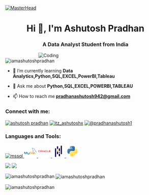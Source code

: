[![MasterHead](https://static.wixstatic.com/media/3eee0b_bc230abd081f486f9f767abc7c674157~mv2.gif)](https://iamashutoshpradhan.io)
<h1 align="center">Hi 👋, I'm Ashutosh Pradhan</h1>
<h3 align="center">A Data Analyst Student from India</h3>
<img align="right" alt="Coding" width="400" src="https://simplepassivecashflow.com/wp-content/uploads/2017/11/Work-Fun.gif">

<p align="left"> <img src="https://komarev.com/ghpvc/?username=iamashutoshpradhan&label=Profile%20views&color=0e75b6&style=flat" alt="iamashutoshpradhan" /> </p>

- 🌱 I’m currently learning **Data Analytics,Python,SQL,EXCEL,PowerBI,Tableau**

- 💬 Ask me about **Python,SQL,EXCEL,POWERBI,TABLEAU**

- 📫 How to reach me **pradhanashutosh942@gmail.com**

<h3 align="left">Connect with me:</h3>
<p align="left">
<a href="https://www.linkedin.com/in/ashutosh-pradhan-980aa5233/" target="blank"><img align="center" src="https://raw.githubusercontent.com/rahuldkjain/github-profile-readme-generator/master/src/images/icons/Social/linked-in-alt.svg" alt="ashutosh pradhan" height="30" width="40" /></a>
<a href="https://instagram.com/itz_ashutoshx" target="blank"><img align="center" src="https://raw.githubusercontent.com/rahuldkjain/github-profile-readme-generator/master/src/images/icons/Social/instagram.svg" alt="itz_ashutoshx" height="30" width="40" /></a>
<a href="https://www.hackerrank.com/pradhanashutosh1" target="blank"><img align="center" src="https://raw.githubusercontent.com/rahuldkjain/github-profile-readme-generator/master/src/images/icons/Social/hackerrank.svg" alt="@pradhanashutosh1" height="30" width="40" /></a>
</p>

<h3 align="left">Languages and Tools:</h3>
<p align="left"> <a href="https://www.microsoft.com/en-us/sql-server" target="_blank" rel="noreferrer"> <img src="https://www.svgrepo.com/show/303229/microsoft-sql-server-logo.svg" alt="mssql" width="40" height="40"/> </a> <a href="https://www.mysql.com/" target="_blank" rel="noreferrer"> <img src="https://raw.githubusercontent.com/devicons/devicon/master/icons/mysql/mysql-original-wordmark.svg" alt="mysql" width="40" height="40"/> </a> <a href="https://www.oracle.com/" target="_blank" rel="noreferrer"> <img src="https://raw.githubusercontent.com/devicons/devicon/master/icons/oracle/oracle-original.svg" alt="oracle" width="40" height="40"/> </a> <a href="https://pandas.pydata.org/" target="_blank" rel="noreferrer"> <img src="https://raw.githubusercontent.com/devicons/devicon/2ae2a900d2f041da66e950e4d48052658d850630/icons/pandas/pandas-original.svg" alt="pandas" width="40" height="40"/> </a> <a href="https://www.python.org" target="_blank" rel="noreferrer"> <img src="https://raw.githubusercontent.com/devicons/devicon/master/icons/python/python-original.svg" alt="python" width="40" height="40"/> </a> </p><img src="https://img.icons8.com/color/48/000000/microsoft-excel-2019--v1.png"/> <img src="https://img.icons8.com/color/48/000000/power-bi.png"/>

<p><img align="left" src="https://github-readme-stats.vercel.app/api/top-langs?username=iamashutoshpradhan&show_icons=true&locale=en&layout=compact" alt="iamashutoshpradhan" /></p>

<p>&nbsp;<img align="center" src="https://github-readme-stats.vercel.app/api?username=iamashutoshpradhan&show_icons=true&locale=en" alt="iamashutoshpradhan" /></p>

<p><img align="center" src="https://github-readme-streak-stats.herokuapp.com/?user=iamashutoshpradhan&" alt="iamashutoshpradhan" /></p>

